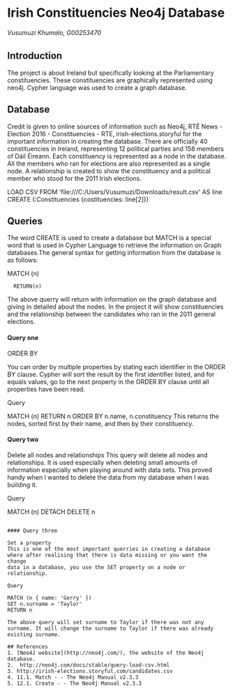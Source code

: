 # Irish Constituencies Neo4j Database
###### Vusumuzi Khumalo, G00253470

## Introduction

The project is about Ireland but specifically looking at the Parliamentary constituencies.
These constituencies are graphically represented using neo4j. Cypher language was used to create
a graph database.

## Database

Credit is given to online sources of information such as Neo4j, RTÉ News - Election 2016 - Constituencies - RTE, irish-elections.storyful for the important information in creating the database. There are officially 40 constituencies in Ireland, 
representing 12 political parties and 158 members of Dáil Éireann. Each constituency is represented as a node in the database. All the members  who ran for elections are also represented as a single node. A relationship is created to show the constituency and a political member who stood for the 2011 Irish elections.

 LOAD CSV FROM 'file:///C:/Users/Vusumuzi/Downloads/result.csv' AS line CREATE (:Constituencies {costituencies: line[2]})

## Queries

The word CREATE is used to create a database but MATCH is a special word that is used in Cypher Language to retrieve the information
 on Graph databases.The general syntax for getting information from the database is as follows:
 
 MATCH (n) 

      RETURN(n)
 
 The above querry will return with information on the graph database and giving in detailed about the nodes. In the project it will show 
 constituencies and the relationship between the candidates who ran in the  2011 general elections.



#### Query one 

ORDER BY 

You can order by multiple properties by stating each identifier in the ORDER BY clause. 
Cypher will sort the result by the first identifier listed, and for equals values, go to the next property in the ORDER BY clause until 
all properties have been read.

Query 

MATCH (n)
RETURN n
ORDER BY  n.name, n.constituency
This returns the nodes, sorted first by their name, and then by their constituency.



#### Query two 
Delete all nodes and relationships
This query will delete all nodes and relationships. It is used especially when deleting small amounts of information especially when  playing around 
with data sets. This proved handy when l wanted to delete the data from my database when l was building it.

Query 

MATCH (n)
DETACH DELETE n
```

#### Query three 

Set a property
This is one of the most important querries in creating a database where after realising that there is data missing or you want the change 
data in a database, you use the SET property on a node or relationship.

Query 

MATCH (n { name: 'Gerry' })
SET n.surname = 'Taylor'
RETURN n

The above query will set surname to Taylor if there was not any surname. It will change the surname to Taylor if there was already
existing surname.

## References
1. [Neo4J website](http://neo4j.com/), the website of the Neo4j database.
2.  http://neo4j.com/docs/stable/query-load-csv.html
3. http://irish-elections.storyful.com/candidates.csv
4. 11.1. Match - - The Neo4j Manual v2.3.3
5. 12.1. Create - - The Neo4j Manual v2.3.3